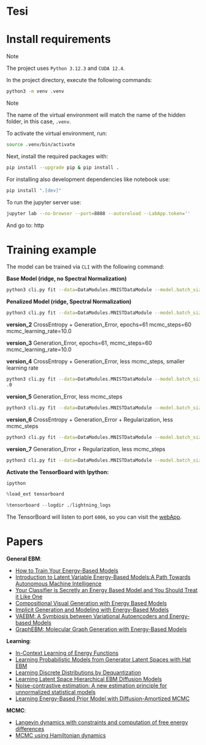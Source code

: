 # Tesi

# Install requirements

> [!NOTE]
> The project uses `Python 3.12.3` and `CUDA 12.4`.

In the project directory, execute the following commands:

```bash
python3 -m venv .venv
```
> [!NOTE]
> The name of the virtual environment will match the name of the hidden folder, 
> in this case, `.venv`.

To activate the virtual environment, run:

```bash
source .venv/bin/activate
```
Next, install the required packages with:

```bash
pip install --upgrade pip & pip install .
```
For installing also development dependencies like notebook use:

```bash
pip install ".[dev]"
```

To run the jupyter server use:
```bash
jupyter lab --no-browser --port=8888 --autoreload --LabApp.token=''
```

And go to:
http

# Training example

The model can be trained via `CLI` with the following command:

**Base Model (ridge, no Spectral Normalization)**
```bash
python3 cli.py fit --data=DataModules.MNISTDataModule --model.batch_size=128 --model.mcmc_steps=60 --model.mcmc_learning_rate=10.0
```

**Penalized Model (ridge, Spectral Normalization)**
```bash
python3 cli.py fit --data=DataModules.MNISTDataModule --model.batch_size=128 --model.mcmc_steps=60 --model.mcmc_learning_rate=10.0 --trainer.callbacks SpectralNormalizationCallback
```

**version_2**
CrossEntropy + Generation_Error, epochs=61 mcmc_steps=60 mcmc_learning_rate=10.0

**version_3**
Generation_Error, epochs=61, mcmc_steps=60 mcmc_learning_rate=10.0

**version_4**
CrossEntropy + Generation_Error, less mcmc_steps, smaller learning rate
```bash
python3 cli.py fit --data=DataModules.MNISTDataModule --model.batch_size=128 --model.mcmc_steps=20 --model.mcmc_learning_rate=10
.0
```

**version_5**
Generation_Error, less mcmc_steps
```bash
python3 cli.py fit --data=DataModules.MNISTDataModule --model.batch_size=128 --model.mcmc_steps=20 --model.mcmc_learning_rate=10
```

**version_6**
CrossEntropy + Generation_Error + Regularization, less mcmc_steps
```bash
python3 cli.py fit --data=DataModules.MNISTDataModule --model.batch_size=128 --model.mcmc_steps=20 --model.mcmc_learning_rate=10
```

**version_7**
Generation_Error + Regularization, less mcmc_steps
```bash
python3 cli.py fit --data=DataModules.MNISTDataModule --model.batch_size=128 --model.mcmc_steps=20 --model.mcmc_learning_rate=10
```

**Activate the TensorBoard with Ipython:**
```bash
ipython
```
```python
%load_ext tensorboard
```
```python
%tensorboard --logdir ./lightning_logs
```
The TensorBoard will listen to port `6006`, so you can visit the [webApp](http://localhost:6006/).


# Papers

**General EBM**:
- [How to Train Your Energy-Based Models](https://arxiv.org/pdf/2101.03288)
- [Introduction to Latent Variable Energy-Based Models:A Path Towards Autonomous Machine Intelligence](https://arxiv.org/pdf/2306.02572)
- [Your Classifier is Secretly an Energy Based Model and You Should Treat it Like One](https://arxiv.org/pdf/1912.03263)
- [Compositional Visual Generation with Energy Based Models](https://arxiv.org/pdf/2004.06030)
- [Implicit Generation and Modeling with Energy-Based Models](https://arxiv.org/pdf/1903.08689)
- [VAEBM: A Symbiosis between Variational Autoencoders and Energy-based Models](https://arxiv.org/pdf/2010.00654)
- [GraphEBM: Molecular Graph Generation with Energy-Based Models](https://arxiv.org/pdf/2102.00546)

**Learning**:
- [In-Context Learning of Energy Functions](https://arxiv.org/pdf/2406.12785)
- [Learning Probabilistic Models from Generator Latent Spaces with Hat EBM](https://arxiv.org/pdf/2210.16486)
- [Learning Discrete Distributions by Dequantization](https://arxiv.org/pdf/2001.11235)
- [Learning Latent Space Hierarchical EBM Diffusion Models](https://arxiv.org/pdf/2405.13910)
- [Noise-contrastive estimation: A new estimation principle for unnormalized statistical models](http://proceedings.mlr.press/v9/gutmann10a/gutmann10a.pdf)
- [Learning Energy-Based Prior Model with Diffusion-Amortized MCMC](https://arxiv.org/pdf/2310.03218)

**MCMC**:
- [Langevin dynamics with constraints and computation of free energy differences](https://arxiv.org/pdf/1006.4914v2)
- [MCMC using Hamiltonian dynamics](https://arxiv.org/abs/1206.1901v1)